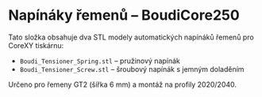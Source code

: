 # Napínáky řemenů – BoudiCore250

Tato složka obsahuje dva STL modely automatických napínáků řemenů pro CoreXY tiskárnu:

- `Boudi_Tensioner_Spring.stl` – pružinový napínák
- `Boudi_Tensioner_Screw.stl` – šroubový napínák s jemným doladěním

Určeno pro řemeny GT2 (šířka 6 mm) a montáž na profily 2020/2040.
